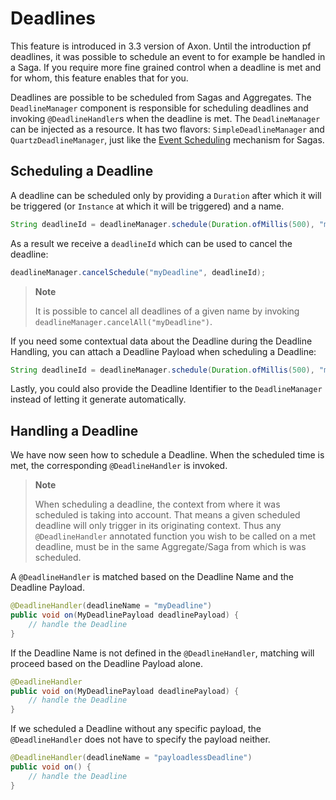 # Deadlines

This feature is introduced in 3.3 version of Axon. Until the introduction pf deadlines, it was possible to schedule an event to for example be handled in a Saga. If you require more fine grained control when a deadline is met and for whom, this feature enables that for you. 

Deadlines are possible to be scheduled from Sagas and Aggregates. The `DeadlineManager` component is responsible for scheduling deadlines and invoking `@DeadlineHandler`s when the deadline is met. The `DeadlineManager` can be injected as a resource. It has two flavors: `SimpleDeadlineManager` and `QuartzDeadlineManager`, just like  the [Event Scheduling](sagas.md#keeping-track-of-deadlines) mechanism for Sagas. 

## Scheduling a Deadline

A deadline can be scheduled only by providing a `Duration` after which it will be triggered (or `Instance` at which it will be triggered) and a name.

```java
String deadlineId = deadlineManager.schedule(Duration.ofMillis(500), "myDeadline");
```

As a result we receive a `deadlineId` which can be used to cancel the deadline:

```java
deadlineManager.cancelSchedule("myDeadline", deadlineId);
```

> **Note**
>
> It is possible to cancel all deadlines of a given name by invoking `deadlineManager.cancelAll("myDeadline")`.

If you need some contextual data about the Deadline during the Deadline Handling, you can attach a Deadline Payload when scheduling a Deadline:

```java
String deadlineId = deadlineManager.schedule(Duration.ofMillis(500), "myDeadline", new MyDeadlinePayload(...));
```

Lastly, you could also provide the Deadline Identifier to the `DeadlineManager` instead of letting it generate automatically.

## Handling a Deadline

We have now seen how to schedule a Deadline. When the scheduled time is met, the corresponding `@DeadlineHandler` is invoked. 

> **Note** 
>
> When scheduling a deadline, the context from where it was scheduled is taking into account. 
> That means a given scheduled deadline will only trigger in its originating context. 
> Thus any `@DeadlineHandler` annotated function you wish to be called on a met deadline, must be in the same Aggregate/Saga from which is was scheduled.

A `@DeadlineHandler` is matched based on the Deadline Name and the Deadline Payload. 

```java
@DeadlineHandler(deadlineName = "myDeadline")
public void on(MyDeadlinePayload deadlinePayload) {
    // handle the Deadline
}
```

If the Deadline Name is not defined in the `@DeadlineHandler`, matching will proceed based on the Deadline Payload alone. 

```java
@DeadlineHandler
public void on(MyDeadlinePayload deadlinePayload) {
    // handle the Deadline
}
```

If we scheduled a Deadline without any specific payload, the `@DeadlineHandler` does not have to specify the payload neither. 

```java
@DeadlineHandler(deadlineName = "payloadlessDeadline")
public void on() {
    // handle the Deadline
}
```